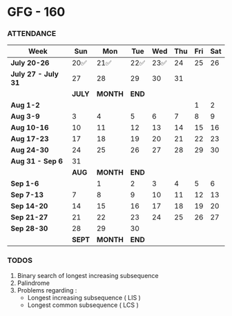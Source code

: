 # GFG - 160

### ATTENDANCE

| Week                  | Sun      | Mon       | Tue     | Wed  | Thu | Fri | Sat |
| --------------------- | -------- | --------- | ------- | ---- | --- | --- | --- |
| **July 20-26**        | 20✅     | 21✅      | 22✅    | 23✅ | 24  | 25  | 26  |
| **July 27 - July 31** | 27       | 28        | 29      | 30   | 31  |     |     |
|                       | **JULY** | **MONTH** | **END** |      |     |     |     |
| **Aug 1-2**           |          |           |         |      |     | 1   | 2   |
| **Aug 3-9**           | 3        | 4         | 5       | 6    | 7   | 8   | 9   |
| **Aug 10-16**         | 10       | 11        | 12      | 13   | 14  | 15  | 16  |
| **Aug 17-23**         | 17       | 18        | 19      | 20   | 21  | 22  | 23  |
| **Aug 24-30**         | 24       | 25        | 26      | 27   | 28  | 29  | 30  |
| **Aug 31 - Sep 6**    | 31       |           |         |      |     |     |     |
|                       | **AUG**  | **MONTH** | **END** |      |     |     |     |
| **Sep 1-6**           |          | 1         | 2       | 3    | 4   | 5   | 6   |
| **Sep 7-13**          | 7        | 8         | 9       | 10   | 11  | 12  | 13  |
| **Sep 14-20**         | 14       | 15        | 16      | 17   | 18  | 19  | 20  |
| **Sep 21-27**         | 21       | 22        | 23      | 24   | 25  | 26  | 27  |
| **Sep 28-30**         | 28       | 29        | 30      |      |     |     |     |
|                       | **SEPT** | **MONTH** | **END** |      |     |     |     |

### TODOS

1. Binary search of longest increasing subsequence
2. Palindrome
3. Problems regarding :
   - Longest increasing subsequence ( LIS )
   - Longest common subsequence ( LCS )
